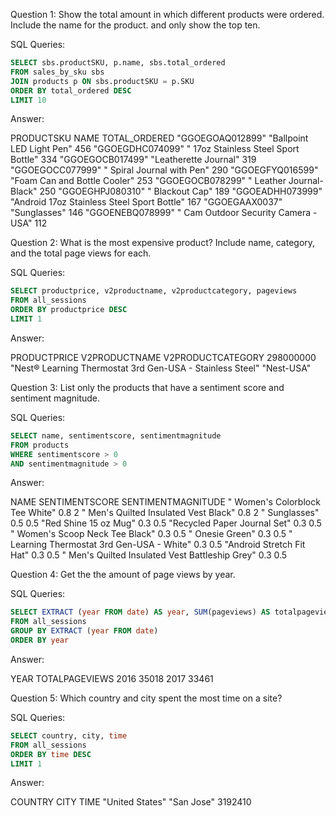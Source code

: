 Question 1: Show the total amount in which different products were ordered. Include the name for the product.
and only show the top ten.

SQL Queries: 
```SQL
SELECT sbs.productSKU, p.name, sbs.total_ordered
FROM sales_by_sku sbs
JOIN products p ON sbs.productSKU = p.SKU
ORDER BY total_ordered DESC
LIMIT 10
```
Answer: 

PRODUCTSKU          NAME                                            TOTAL_ORDERED
"GGOEGOAQ012899"	"Ballpoint LED Light Pen"	                    456
"GGOEGDHC074099"	" 17oz Stainless Steel Sport Bottle"	        334
"GGOEGOCB017499"	"Leatherette Journal"	                        319
"GGOEGOCC077999"	" Spiral Journal with Pen"	                    290
"GGOEGFYQ016599"	"Foam Can and Bottle Cooler"	                253
"GGOEGOCB078299"	" Leather Journal-Black"	                    250
"GGOEGHPJ080310"	" Blackout Cap"	                                189
"GGOEADHH073999"	"Android 17oz Stainless Steel Sport Bottle"	    167
"GGOEGAAX0037"	    "Sunglasses"	                                146
"GGOENEBQ078999"	" Cam Outdoor Security Camera - USA"	        112



Question 2: What is the most expensive product? Include name, category, and the total page views for each.

SQL Queries:
```sql
SELECT productprice, v2productname, v2productcategory, pageviews
FROM all_sessions
ORDER BY productprice DESC
LIMIT 1
```

Answer:

PRODUCTPRICE    V2PRODUCTNAME                                               V2PRODUCTCATEGORY
298000000	    "Nest® Learning Thermostat 3rd Gen-USA - Stainless Steel"	"Nest-USA"

Question 3: List only the products that have a sentiment score and sentiment magnitude. 

SQL Queries: 
```sql
SELECT name, sentimentscore, sentimentmagnitude
FROM products
WHERE sentimentscore > 0
AND sentimentmagnitude > 0
```

Answer:

NAME                                            SENTIMENTSCORE     SENTIMENTMAGNITUDE
" Women's Colorblock Tee White"	                0.8	               2
" Men's Quilted Insulated Vest Black"	        0.8	               2
" Sunglasses"	                                0.5	               0.5
"Red Shine 15 oz Mug"	                        0.3	               0.5
"Recycled Paper Journal Set"	                0.3	               0.5
" Women's Scoop Neck Tee Black"	                0.3	               0.5
" Onesie Green"	                                0.3	               0.5
" Learning Thermostat 3rd Gen-USA - White"	    0.3	               0.5
"Android Stretch Fit Hat"	                    0.3	               0.5
" Men's Quilted Insulated Vest Battleship Grey"	0.3	               0.5


Question 4: Get the the amount of page views by year. 

SQL Queries: 
```sql
SELECT EXTRACT (year FROM date) AS year, SUM(pageviews) AS totalpageviews
FROM all_sessions
GROUP BY EXTRACT (year FROM date)
ORDER BY year
```

Answer:


YEAR    TOTALPAGEVIEWS
2016	35018
2017	33461



Question 5: Which country and city spent the most time on a site?

SQL Queries: 
```SQL
SELECT country, city, time
FROM all_sessions
ORDER BY time DESC
LIMIT 1
```

Answer: 

COUNTRY           CITY          TIME
"United States"	  "San Jose"	3192410